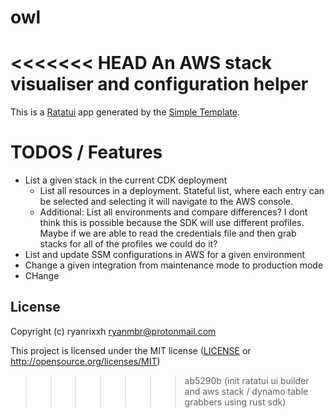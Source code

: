 # owl
<<<<<<< HEAD
An AWS stack visualiser and configuration helper 
=======

This is a [Ratatui] app generated by the [Simple Template].

[Ratatui]: https://ratatui.rs
[Simple Template]: https://github.com/ratatui/templates/tree/main/simple

# TODOS / Features
- List a given stack in the current CDK deployment 
    - List all resources in a deployment. Stateful list, where each entry can be selected and selecting it will navigate to the AWS console.
    - Additional: List all environments and compare differences? I dont think this is possible because the SDK will use different profiles. Maybe if we are able to read the credentials file and then grab stacks for all of the profiles we could do it?
- List and update SSM configurations in AWS for a given environment
- Change a given integration from maintenance mode to production mode
- CHange


## License

Copyright (c) ryanrixxh <ryanmbr@protonmail.com>

This project is licensed under the MIT license ([LICENSE] or <http://opensource.org/licenses/MIT>)

[LICENSE]: ./LICENSE
>>>>>>> ab5290b (init ratatui ui builder and aws stack / dynamo table grabbers using rust sdk)
